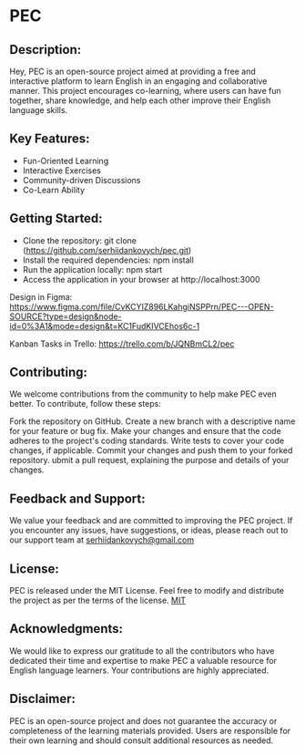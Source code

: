 # PEC 

## Description:

Hey,  PEC is an open-source project aimed at providing a free and interactive platform to learn English in an engaging and collaborative manner. This project encourages co-learning, where users can have fun together, share knowledge, and help each other improve their English language skills.

## Key Features:

 - Fun-Oriented Learning
 - Interactive Exercises
 - Community-driven Discussions
 - Co-Learn Ability
   
## Getting Started:

 - Clone the repository: git clone (https://github.com/serhiidankovych/pec.git)
 - Install the required dependencies: npm install
 - Run the application locally: npm start
 - Access the application in your browser at http://localhost:3000

Design in Figma: https://www.figma.com/file/CvKCYIZ896LKahgiNSPPrn/PEC---OPEN-SOURCE?type=design&node-id=0%3A1&mode=design&t=KC1FudKIVCEhos6c-1

Kanban Tasks in Trello: https://trello.com/b/JQNBmCL2/pec

## Contributing:

We welcome contributions from the community to help make PEC even better. To contribute, follow these steps:

Fork the repository on GitHub.
Create a new branch with a descriptive name for your feature or bug fix.
Make your changes and ensure that the code adheres to the project's coding standards.
Write tests to cover your code changes, if applicable.
Commit your changes and push them to your forked repository.
ubmit a pull request, explaining the purpose and details of your changes.

## Feedback and Support:

We value your feedback and are committed to improving the PEC project. If you encounter any issues, have suggestions, or ideas, please reach out to our support team at serhiidankovych@gmail.com

## License:

PEC is released under the MIT License. Feel free to modify and distribute the project as per the terms of the license.
[MIT](https://choosealicense.com/licenses/mit/)

## Acknowledgments:

We would like to express our gratitude to all the contributors who have dedicated their time and expertise to make PEC a valuable resource for English language learners. Your contributions are highly appreciated.

## Disclaimer:

PEC is an open-source project and does not guarantee the accuracy or completeness of the learning materials provided. Users are responsible for their own learning and should consult additional resources as needed.
 
